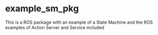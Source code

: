 example_sm_pkg
==============

This is a ROS package with an example of a State Machine and the ROS examples of Action Server and Service included
